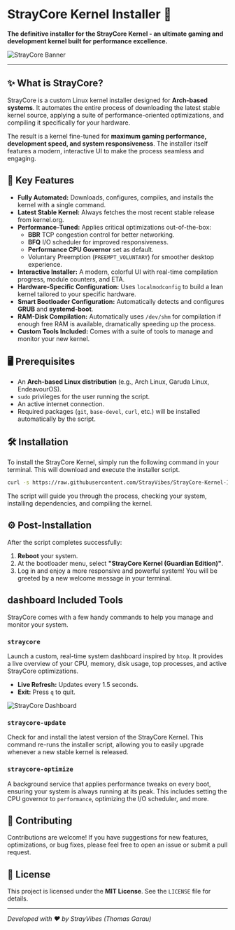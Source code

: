 # StrayCore Kernel Installer 🚀

**The definitive installer for the StrayCore Kernel - an ultimate gaming and development kernel built for performance excellence.**

![StrayCore Banner](https://i.imgur.com/ipMnMfl.png) 

---

## ✨ What is StrayCore?

StrayCore is a custom Linux kernel installer designed for **Arch-based systems**. It automates the entire process of downloading the latest stable kernel source, applying a suite of performance-oriented optimizations, and compiling it specifically for your hardware.

The result is a kernel fine-tuned for **maximum gaming performance, development speed, and system responsiveness**. The installer itself features a modern, interactive UI to make the process seamless and engaging.

## 🌟 Key Features

-   **Fully Automated:** Downloads, configures, compiles, and installs the kernel with a single command.
-   **Latest Stable Kernel:** Always fetches the most recent stable release from kernel.org.
-   **Performance-Tuned:** Applies critical optimizations out-of-the-box:
    -   **BBR** TCP congestion control for better networking.
    -   **BFQ** I/O scheduler for improved responsiveness.
    -   **Performance CPU Governor** set as default.
    -   Voluntary Preemption (`PREEMPT_VOLUNTARY`) for smoother desktop experience.
-   **Interactive Installer:** A modern, colorful UI with real-time compilation progress, module counters, and ETA.
-   **Hardware-Specific Configuration:** Uses `localmodconfig` to build a lean kernel tailored to your specific hardware.
-   **Smart Bootloader Configuration:** Automatically detects and configures **GRUB** and **systemd-boot**.
-   **RAM-Disk Compilation:** Automatically uses `/dev/shm` for compilation if enough free RAM is available, dramatically speeding up the process.
-   **Custom Tools Included:** Comes with a suite of tools to manage and monitor your new kernel.

## 🖥️ Prerequisites

-   An **Arch-based Linux distribution** (e.g., Arch Linux, Garuda Linux, EndeavourOS).
-   `sudo` privileges for the user running the script.
-   An active internet connection.
-   Required packages (`git`, `base-devel`, `curl`, etc.) will be installed automatically by the script.

## 🛠️ Installation

To install the StrayCore Kernel, simply run the following command in your terminal. This will download and execute the installer script.

```bash
curl -s https://raw.githubusercontent.com/StrayVibes/StrayCore-Kernel-Installer/main/install.sh | bash
```

The script will guide you through the process, checking your system, installing dependencies, and compiling the kernel.

## ⚙️ Post-Installation

After the script completes successfully:

1.  **Reboot** your system.
2.  At the bootloader menu, select **"StrayCore Kernel (Guardian Edition)"**.
3.  Log in and enjoy a more responsive and powerful system! You will be greeted by a new welcome message in your terminal.

##  dashboard Included Tools

StrayCore comes with a few handy commands to help you manage and monitor your system.

### `straycore`
Launch a custom, real-time system dashboard inspired by `htop`. It provides a live overview of your CPU, memory, disk usage, top processes, and active StrayCore optimizations.

-   **Live Refresh:** Updates every 1.5 seconds.
-   **Exit:** Press `q` to quit.

![StrayCore Dashboard](https://i.imgur.com/ipMnMfl.png)
<!-- You can replace this URL with a screenshot of your dashboard -->

### `straycore-update`
Check for and install the latest version of the StrayCore Kernel. This command re-runs the installer script, allowing you to easily upgrade whenever a new stable kernel is released.

### `straycore-optimize`
A background service that applies performance tweaks on every boot, ensuring your system is always running at its peak. This includes setting the CPU governor to `performance`, optimizing the I/O scheduler, and more.

## 🤝 Contributing

Contributions are welcome! If you have suggestions for new features, optimizations, or bug fixes, please feel free to open an issue or submit a pull request.

## 📜 License

This project is licensed under the **MIT License**. See the `LICENSE` file for details.

---

*Developed with ❤️ by StrayVibes (Thomas Garau)*
